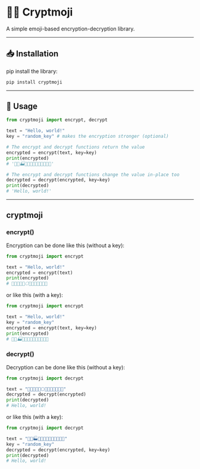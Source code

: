 # 🥷🏾 Cryptmoji

A simple emoji-based encryption-decryption library.

_______________________

## 📥 Installation

pip install the library:

```bash
pip install cryptmoji
```

_______________________

## 📝 Usage

```python
from cryptmoji import encrypt, decrypt

text = "Hello, world!"
key = "random_key" # makes the encryption stronger (optional)

# The encrypt and decrypt functions return the value
encrypted = encrypt(text, key=key)
print(encrypted)
# '🎽🏉🏭🏣🏴🎐🍵🐀🏧🐉🏴🏈🎆'

# The encrypt and decrypt functions change the value in-place too
decrypted = decrypt(encrypted, key=key)
print(decrypted)
# 'Hello, world!'
```

_______________________

## cryptmoji

### encrypt()

Encryption can be done like this (without a key):

```python
from cryptmoji import encrypt

text = "Hello, world!"
encrypted = encrypt(text)
print(encrypted)
# 🌾🍛🍢🍢🍥🌕🌉🍭🍥🍨🍢🍚🌊
```

or like this (with a key):

```python
from cryptmoji import encrypt

text = "Hello, world!"
key = "random_key"
encrypted = encrypt(text, key=key)
print(encrypted)
# 🎽🏉🏭🏣🏴🎐🍵🐀🏧🐉🏴🏈🎆
```

### decrypt()

Decryption can be done like this (without a key):

```python
from cryptmoji import decrypt

text = "🌾🍛🍢🍢🍥🌕🌉🍭🍥🍨🍢🍚🌊"
decrypted = decrypt(encrypted)
print(decrypted)
# Hello, world!
```

or like this (with a key):

```python
from cryptmoji import decrypt

text = "🎽🏉🏭🏣🏴🎐🍵🐀🏧🐉🏴🏈🎆"
key = "random_key"
decrypted = decrypt(encrypted, key=key)
print(decrypted)
# Hello, world!
```

